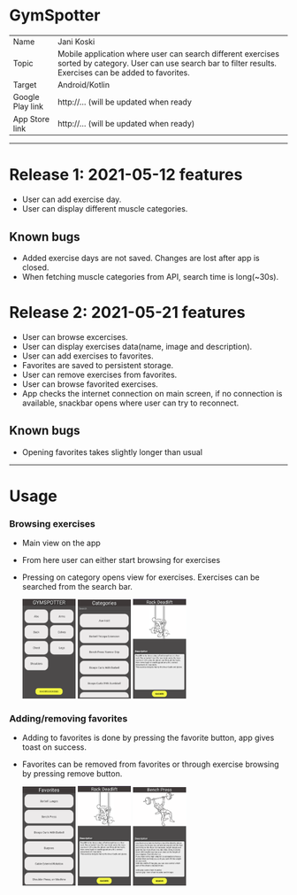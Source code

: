# GymSpotter

|                  |                                                                                                                                                                  |
| ---------------- | ---------------------------------------------------------------------------------------------------------------------------------------------------------------- |
| Name             | Jani Koski                                                                                                                                                       |
| Topic            | Mobile application where user can search different exercises sorted by category. User can use search bar to filter results. Exercises can be added to favorites. |
| Target           | Android/Kotlin                                                                                                                                                   |
| Google Play link | http://… (will be updated when ready                                                                                                                             |
| App Store link   | http://… (will be updated when ready)                                                                                                                            |

---

# Release 1: 2021-05-12 features

- User can add exercise day.
- User can display different muscle categories.

## Known bugs

- Added exercise days are not saved. Changes are lost after app is closed.
- When fetching muscle categories from API, search time is long(~30s).

# Release 2: 2021-05-21 features

- User can browse excercises.
- User can display exercises data(name, image and description).
- User can add exercises to favorites.
- Favorites are saved to persistent storage.
- User can remove exercises from favorites.
- User can browse favorited exercises.
- App checks the internet connection on main screen, if no connection is available, snackbar opens where user can try to reconnect.

## Known bugs

- Opening favorites takes slightly longer than usual

---

# Usage

### Browsing exercises

- Main view on the app
- From here user can either start browsing for exercises
- Pressing on category opens view for exercises. Exercises can be searched from the search bar.

  <img src="./AppScreens/mainScreen.png" width="20%"> <img src="./AppScreens/categories.png" width="20%"> <img src="./AppScreens/exercise.png" width="20%">

### Adding/removing favorites

- Adding to favorites is done by pressing the favorite button, app gives toast on success.
- Favorites can be removed from favorites or through exercise browsing by pressing remove button.

  <img src="./AppScreens/favorites.png" width="20%"> <img src="./AppScreens/exercise.png" width="20%"> <img src="./AppScreens/removeFavorite.png" width="20%">
